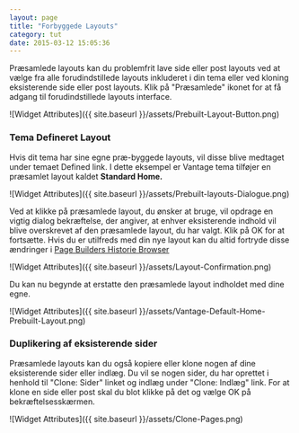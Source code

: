 ```yaml
---
layout: page
title: "Forbyggede Layouts"
category: tut
date: 2015-03-12 15:05:36
---
```


Præsamlede layouts kan du problemfrit lave side eller post layouts ved at vælge fra alle forudindstillede layouts inkluderet i din tema eller ved kloning eksisterende side eller post layouts. Klik på "Præsamlede" ikonet for at få adgang til forudindstillede layouts interface.

![Widget Attributes]({{ site.baseurl }}/assets/Prebuilt-Layout-Button.png)

### Tema Defineret Layout

Hvis dit tema har sine egne præ-byggede layouts, vil disse blive medtaget under temaet Defined link. I dette eksempel er Vantage tema tilføjer en præsamlet layout kaldet **Standard Home.**

![Widget Attributes]({{ site.baseurl }}/assets/Prebuilt-layouts-Dialogue.png)

Ved at klikke på præsamlede layout, du ønsker at bruge, vil opdrage en vigtig dialog bekræftelse, der angiver, at enhver eksisterende indhold vil blive overskrevet af den præsamlede layout, du har valgt. Klik på OK for at fortsætte. Hvis du er utilfreds med din nye layout kan du altid fortryde disse ændringer i <a href="https://siteorigin.com/page-builder/documentation/history/"> Page Builders Historie Browser </a>

![Widget Attributes]({{ site.baseurl }}/assets/Layout-Confirmation.png)

Du kan nu begynde at erstatte den præsamlede layout indholdet med dine egne.

![Widget Attributes]({{ site.baseurl }}/assets/Vantage-Default-Home-Prebuilt-Layout.png)


### Duplikering af eksisterende sider

Præsamlede layouts kan du også kopiere eller klone nogen af ​​dine eksisterende sider eller indlæg. Du vil se nogen sider, du har oprettet i henhold til "Clone: ​​Sider" linket og indlæg under "Clone: ​​Indlæg" link. For at klone en side eller post skal du blot klikke på det og vælge OK på bekræftelsesskærmen.

![Widget Attributes]({{ site.baseurl }}/assets/Clone-Pages.png)
